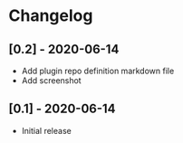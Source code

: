 # Changelog
## [0.2] - 2020-06-14
 - Add plugin repo definition markdown file
 - Add screenshot

## [0.1] - 2020-06-14
 - Initial release